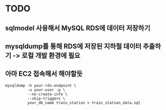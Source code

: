 # TODO
## sqlmodel 사용해서 MySQL RDS에 데이터 저장하기
## mysqldump를 통해 RDS에 저장된 지하철 데이터 추출하기 -> 로컬 개발 환경에 필요
## 아마 EC2 접속해서 해야할듯
```shell
mysqldump -h your-rds-endpoint \
          -u your-user -p \
          --no-create-info \
          --skip-triggers \
          your_db_name train_station > train_station_data.sql
```